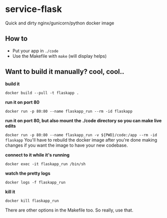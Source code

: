 # service-flask
Quick and dirty nginx/gunicorn/python docker image

## How to
- Put your app in `./code`
- Use the Makefile with `make` (will display helps)

## Want to build it manually?  cool, cool..

**build it**

`docker build --pull -t flaskapp .`

**run it on port 80**

`docker run -p 80:80 --name flaskapp_run --rm -id flaskapp`

**run it on port 80, but also mount the ./code directory so you can make live edits**

`docker run -p 80:80 --name flaskapp_run -v ${PWD}/code:/app --rm -id flaskapp`
You'll have to rebuild the docker image after you're done making changes if you want the image to have your new codebase.

**connect to it while it's running**

`docker exec -it flaskapp_run /bin/sh`

**watch the pretty logs**

`docker logs -f flaskapp_run`

**kill it**

`docker kill flaskapp_run`

There are other options in the Makefile too.  So really, use that.
